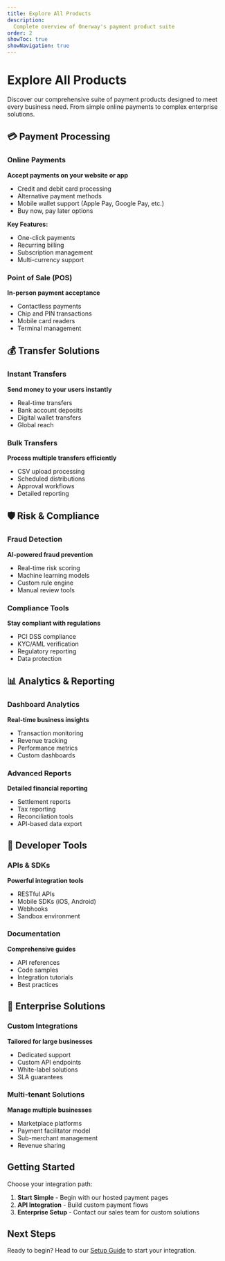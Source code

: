 ```yaml
---
title: Explore All Products
description:
  Complete overview of Onerway's payment product suite
order: 2
showToc: true
showNavigation: true
---
```


# Explore All Products

Discover our comprehensive suite of payment products
designed to meet every business need. From simple online
payments to complex enterprise solutions.

## 💳 Payment Processing

### Online Payments

**Accept payments on your website or app**

- Credit and debit card processing
- Alternative payment methods
- Mobile wallet support (Apple Pay, Google Pay, etc.)
- Buy now, pay later options

**Key Features:**

- One-click payments
- Recurring billing
- Subscription management
- Multi-currency support

### Point of Sale (POS)

**In-person payment acceptance**

- Contactless payments
- Chip and PIN transactions
- Mobile card readers
- Terminal management

## 💰 Transfer Solutions

### Instant Transfers

**Send money to your users instantly**

- Real-time transfers
- Bank account deposits
- Digital wallet transfers
- Global reach

### Bulk Transfers

**Process multiple transfers efficiently**

- CSV upload processing
- Scheduled distributions
- Approval workflows
- Detailed reporting

## 🛡️ Risk & Compliance

### Fraud Detection

**AI-powered fraud prevention**

- Real-time risk scoring
- Machine learning models
- Custom rule engine
- Manual review tools

### Compliance Tools

**Stay compliant with regulations**

- PCI DSS compliance
- KYC/AML verification
- Regulatory reporting
- Data protection

## 📊 Analytics & Reporting

### Dashboard Analytics

**Real-time business insights**

- Transaction monitoring
- Revenue tracking
- Performance metrics
- Custom dashboards

### Advanced Reports

**Detailed financial reporting**

- Settlement reports
- Tax reporting
- Reconciliation tools
- API-based data export

## 🔧 Developer Tools

### APIs & SDKs

**Powerful integration tools**

- RESTful APIs
- Mobile SDKs (iOS, Android)
- Webhooks
- Sandbox environment

### Documentation

**Comprehensive guides**

- API references
- Code samples
- Integration tutorials
- Best practices

## 🏢 Enterprise Solutions

### Custom Integrations

**Tailored for large businesses**

- Dedicated support
- Custom API endpoints
- White-label solutions
- SLA guarantees

### Multi-tenant Solutions

**Manage multiple businesses**

- Marketplace platforms
- Payment facilitator model
- Sub-merchant management
- Revenue sharing

## Getting Started

Choose your integration path:

1. **Start Simple** - Begin with our hosted payment pages
2. **API Integration** - Build custom payment flows
3. **Enterprise Setup** - Contact our sales team for custom
   solutions

## Next Steps

Ready to begin? Head to our [Setup Guide](/mock/set-up) to
start your integration.

